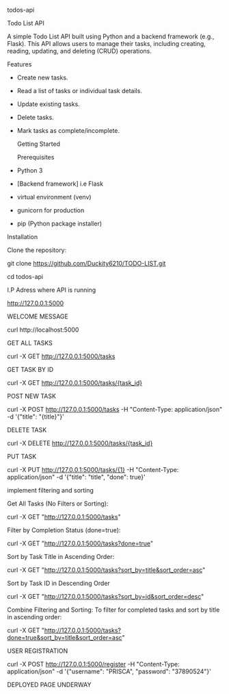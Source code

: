 todos-api

Todo List API

A simple Todo List API built using Python and a backend framework (e.g., Flask). This API allows users to manage their tasks, including creating, reading, updating, and deleting (CRUD) operations.

Features

* Create new tasks.
* Read a list of tasks or individual task details.
* Update existing tasks.
* Delete tasks.
* Mark tasks as complete/incomplete.

   Getting Started

   Prerequisites
* Python 3
* [Backend framework] i.e Flask
* virtual environment (venv)
* gunicorn for production
* pip (Python package installer)

Installation

Clone the repository:

git clone https://github.com/Duckity6210/TODO-LIST.git

cd todos-api

I.P Adress where API is running

http://127.0.0.1:5000

WELCOME MESSAGE

curl http://localhost:5000

GET ALL TASKS

curl -X GET http://127.0.0.1:5000/tasks

GET TASK BY ID

curl -X GET http://127.0.0.1:5000/tasks/{task_id}

POST NEW TASK

curl -X POST http://127.0.0.1:5000/tasks -H "Content-Type: application/json" -d '{"title": "{title}"}'

DELETE TASK

curl -X DELETE http://127.0.0.1:5000/tasks/{task_id}

PUT TASK

curl -X PUT http://127.0.0.1:5000/tasks/{1} -H "Content-Type: application/json" -d '{"title": "title", "done": true}'

implement filtering and sorting

Get All Tasks (No Filters or Sorting):

curl -X GET "http://127.0.0.1:5000/tasks"

Filter by Completion Status (done=true):

curl -X GET "http://127.0.0.1:5000/tasks?done=true"

Sort by Task Title in Ascending Order:

curl -X GET "http://127.0.0.1:5000/tasks?sort_by=title&sort_order=asc"

Sort by Task ID in Descending Order

curl -X GET "http://127.0.0.1:5000/tasks?sort_by=id&sort_order=desc"

Combine Filtering and Sorting: To filter for completed tasks and sort by title in ascending order:

curl -X GET "http://127.0.0.1:5000/tasks?done=true&sort_by=title&sort_order=asc"

USER REGISTRATION

curl -X POST http://127.0.0.1:5000/register -H "Content-Type: application/json" -d '{"username": "PRISCA", "password": "37890524"}'

DEPLOYED PAGE UNDERWAY
